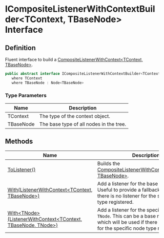 # ICompositeListenerWithContextBuilder&lt;TContext, TBaseNode&gt; Interface
## Definition

Fluent interface to build a [CompositeListenerWithContext&lt;TContext, TBaseNode&gt;](MrKWatkins.Ast.Listening.CompositeListenerWithContext-2.md).

```c#
public abstract interface ICompositeListenerWithContextBuilder<TContext, TBaseNode>
   where TContext
   where TBaseNode : Node<TBaseNode>
```

### Type Parameters

| Name | Description |
| ---- | ----------- |
| TContext | The type of the context object. |
| TBaseNode | The base type of all nodes in the tree. |

## Methods

| Name | Description |
| ---- | ----------- |
| [ToListener()](MrKWatkins.Ast.Listening.ICompositeListenerWithContextBuilder-2.ToListener.md) | Builds the [CompositeListenerWithContext&lt;TContext, TBaseNode&gt;](MrKWatkins.Ast.Listening.CompositeListenerWithContext-2.md). |
| [With(ListenerWithContext&lt;TContext, TBaseNode&gt;)](MrKWatkins.Ast.Listening.ICompositeListenerWithContextBuilder-2.With.md#mrkwatkins-ast-listening-icompositelistenerwithcontextbuilder-2-with(mrkwatkins-ast-listening-listenerwithcontext((-0-1)))) | Add a listener for the base node type. Useful to provide a fallback listener when there is no listener for the specific node type registered. |
| [With&lt;TNode&gt;(ListenerWithContext&lt;TContext, TBaseNode, TNode&gt;)](MrKWatkins.Ast.Listening.ICompositeListenerWithContextBuilder-2.With.md#mrkwatkins-ast-listening-icompositelistenerwithcontextbuilder-2-with-1(mrkwatkins-ast-listening-listenerwithcontext((-0-1-0)))) | Add a listener for the specific node type `TNode`. This can be a base node type which will be used if there is no listener for the specific node type registered. |

